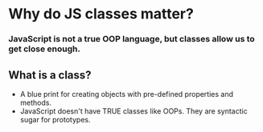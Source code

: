 # Why do JS classes matter?
### JavaScript is not a true OOP language, but classes allow us to get close enough.

## What is a class?
* A blue print for creating objects with pre-defined properties and methods. 
* JavaScript doesn't have TRUE classes like OOPs. They are syntactic sugar for prototypes.  